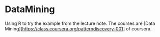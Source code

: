 # DataMining
Using R to try the example from the lecture note.
The courses are [Data Mining][https://class.coursera.org/patterndiscovery-001] of coursera.
